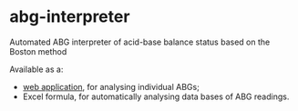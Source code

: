 # abg-interpreter
Automated ABG interpreter of acid-base balance status based on the Boston method

Available as a:
- [web application](https://abg.giuliaspoletini.com/web_app), for analysing individual ABGs;
- Excel formula, for automatically analysing data bases of ABG readings.

